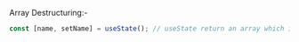 Array Destructuring:-   

```javascript
const [name, setName] = useState(); // useState return an array which is destructured here.
```

